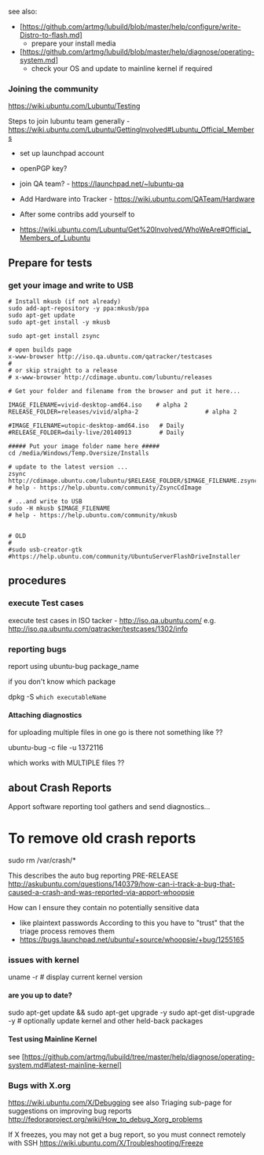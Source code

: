 
see also:

* [https://github.com/artmg/lubuild/blob/master/help/configure/write-Distro-to-flash.md]
    * prepare your install media
* [https://github.com/artmg/lubuild/blob/master/help/diagnose/operating-system.md]
    * check your OS and update to mainline kernel if required

### Joining the community ###

https://wiki.ubuntu.com/Lubuntu/Testing

Steps to join lubuntu team generally - https://wiki.ubuntu.com/Lubuntu/GettingInvolved#Lubuntu_Official_Members
 * set up launchpad account
 * openPGP key?

* join QA team? - https://launchpad.net/~lubuntu-qa
* Add Hardware into Tracker - https://wiki.ubuntu.com/QATeam/Hardware

* After some contribs add yourself to
 - https://wiki.ubuntu.com/Lubuntu/Get%20Involved/WhoWeAre#Official_Members_of_Lubuntu

## Prepare for tests ##

### get your image and write to USB ###
```
# Install mkusb (if not already)
sudo add-apt-repository -y ppa:mkusb/ppa
sudo apt-get update
sudo apt-get install -y mkusb

sudo apt-get install zsync

# open builds page
x-www-browser http://iso.qa.ubuntu.com/qatracker/testcases
#
# or skip straight to a release
# x-www-browser http://cdimage.ubuntu.com/lubuntu/releases

# Get your folder and filename from the browser and put it here...

IMAGE_FILENAME=vivid-desktop-amd64.iso    # alpha 2
RELEASE_FOLDER=releases/vivid/alpha-2                   # alpha 2

#IMAGE_FILENAME=utopic-desktop-amd64.iso   # Daily
#RELEASE_FOLDER=daily-live/20140913        # Daily

##### Put your image folder name here #####
cd /media/Windows/Temp.Oversize/Installs

# update to the latest version ...
zsync http://cdimage.ubuntu.com/lubuntu/$RELEASE_FOLDER/$IMAGE_FILENAME.zsync
# help - https://help.ubuntu.com/community/ZsyncCdImage

# ...and write to USB
sudo -H mkusb $IMAGE_FILENAME
# help - https://help.ubuntu.com/community/mkusb


# OLD
#
#sudo usb-creator-gtk
#https://help.ubuntu.com/community/UbuntuServerFlashDriveInstaller
```


## procedures

### execute Test cases

execute test cases in ISO tacker - http://iso.qa.ubuntu.com/
e.g. http://iso.qa.ubuntu.com/qatracker/testcases/1302/info



### reporting bugs ###

report using 
 ubuntu-bug package_name

if you don't know which package

 dpkg -S `which executableName`


#### Attaching diagnostics ####

for uploading multiple files in one go is there not something like ?? 

 ubuntu-bug -c file -u 1372116

which works with MULTIPLE files ??



## about Crash Reports ##

Apport software reporting tool gathers and send diagnostics...

 # To remove old crash reports
 sudo rm /var/crash/*

This describes the auto bug reporting PRE-RELEASE
 http://askubuntu.com/questions/140379/how-can-i-track-a-bug-that-caused-a-crash-and-was-reported-via-apport-whoopsie
 
How can I ensure they contain no potentially sensitive data
- like plaintext passwords
According to this you have to "trust" that the triage process removes them
 - https://bugs.launchpad.net/ubuntu/+source/whoopsie/+bug/1255165



### issues with kernel ###

uname -r # display current kernel version

#### are you up to date? ####

sudo apt-get update && sudo apt-get upgrade -y
sudo apt-get dist-upgrade -y   # optionally update kernel and other held-back packages

#### Test using Mainline Kernel ####

see [https://github.com/artmg/lubuild/tree/master/help/diagnose/operating-system.md#latest-mainline-kernel]


### Bugs with X.org ###

https://wiki.ubuntu.com/X/Debugging
see also Triaging sub-page for suggestions on improving bug reports
http://fedoraproject.org/wiki/How_to_debug_Xorg_problems

If X freezes, you may not get a bug report, so you must connect remotely with SSH
https://wiki.ubuntu.com/X/Troubleshooting/Freeze
 

